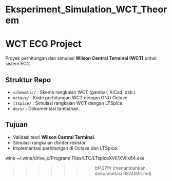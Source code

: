 # Eksperiment_Simulation_WCT_Theorem
# WCT ECG Project

Proyek perhitungan dan simulasi **Wilson Central Terminal (WCT)** untuk sistem ECG.

## Struktur Repo
- `schematic/` : Skema rangkaian WCT (gambar, KiCad, dsb.)
- `octave/` : Kode perhitungan WCT dengan GNU Octave.
- `ltspice/` : Simulasi rangkaian WCT dengan LTSpice.
- `docs/` : Dokumentasi tambahan.

## Tujuan
- Validasi teori **Wilson Central Terminal**.
- Simulasi rangkaian divider resistor.
- Implementasi perhitungan di Octave dan LTSpice.

wine ~/.wine/drive_c/Program\ Files/LTC/LTspiceXVII/XVIIx64.exe

>>>>>>> bf427f4 (menambahkan dokumnetasi README.md)
